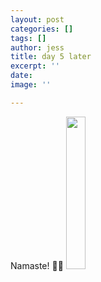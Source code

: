 ```yaml
---
layout: post
categories: []
tags: []
author: jess
title: day 5 later
excerpt: ''
date: 
image: ''

---
```


Namaste! 🧘‍♀️ <img width="25%" height="25%" src="{{site.url}}{{site.baseurl}}/assets/images/jess-signature.gif">